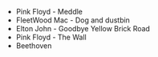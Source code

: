 * Pink Floyd - Meddle
* FleetWood Mac - Dog and dustbin
* Elton John - Goodbye Yellow Brick Road
* Pink Floyd - The Wall
* Beethoven
